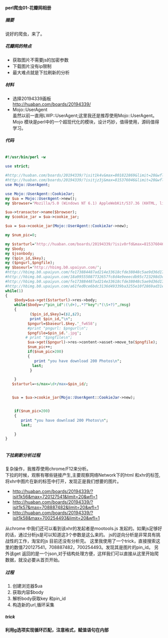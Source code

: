 #### perl爬虫01-花瓣网相册

##### 摘要
说好的爬虫，来了。
##### 花瓣网的特点
- 获取图片不需要js的加密参数
- 下载图片没有ip限制
- 最大难点就是下拉刷新的分析

##### 材料
- 选择20194339画板  
  http://huaban.com/boards/20194339/
- Mojo::UserAgent  
  虽然以前一直用LWP::UserAgent;这里我还是推荐使用Mojo::UserAgent。Mojo 模块是perl中的一个超现代化的模块，设计巧妙，值得使用，源码值得学习。

##### 代码
``` perl

#!/usr/bin/perl -w

use strict;

#http://huaban.com/boards/20194339/?isit1k4v&max=801822869&limit=20&wfl=1
#http://huaban.com/boards/20194339/?isitjz3j&max=815376046&limit=20&wfl=1
use Mojo::UserAgent;

use Mojo::UserAgent::CookieJar;
my $ua = Mojo::UserAgent->new();
my $browser='Mozilla/5.0 (Windows NT 6.1) AppleWebKit/537.36 (KHTML, like Gecko) Maxthon/4.4.2.2000 Chrome/30.0.1599.101 Safari/537.36';

$ua->transactor->name($browser);
my $cookie_jar = $ua->cookie_jar;

$ua = $ua->cookie_jar(Mojo::UserAgent::CookieJar->new);

my $num_pic=0;

my $starturl='http://huaban.com/boards/20194339/?isiv0rfd&max=815376046&limit=20&wfl=1';
my $body;
my $jsonbody;
my ($pin_id,$key);
my ($pngurl,$pngfile);
my $baseurl='http://hbimg.b0.upaiyun.com/';
#http://hbimg.b0.upaiyun.com/fe173884487ad214e33618cfde38048c5ae9d36d179fa-MrT0Jm_fw658
#http://hbimg.b0.upaiyun.com/18a99555087732657fc8d4e9eeecdb95c723298d3cbd4-XGX6Oz
#http://hbimg.b0.upaiyun.com/fe173884487ad214e33618cfde38048c5ae9d36d179fa-MrT0Jm_fw658
#http://hbimg.b0.upaiyun.com/a61fed0ce6bdc3136d49339ba3255e10f2869ad31e2d20-sKCnHq_fw658
while(1)
{  
    $body=$ua->get($starturl)->res->body;
    while($body=~/"pin_id":(\d+),.*?"key":"(\S+?)",/msg)
    {
           ($pin_id,$key)=($1,$2);
           print $pin_id,"\n";
          $pngurl=$baseurl.$key.'_fw658';
          #print "pngurl: $pngurl\n";         
          $pngfile=$pin_id.'.jpg';
         # print "$pngfile\n";
          $ua->get($pngurl)->res->content->asset->move_to($pngfile);
          $num_pic++;
          if($num_pic>200)
          {
             print "you have download 200 Photos\n";
            last;          
           }

    }
   $starturl=~s/max=\d+/max=$pin_id/;


   $ua = $ua->cookie_jar(Mojo::UserAgent::CookieJar->new);


    if($num_pic>200)
    {
       print "you have download 200 Photos\n";
       last;   

    }
}



```
##### 下拉刷新分析过程
复杂操作，我推荐使用chrome/F12来分析。  
下拉的时候，观察有哪些链接产生,主要观察网络Network下的html 和xhr的标签,
将xhr中图片在新的标签中打开，发现正是我们想要的图片。

- http://huaban.com/boards/20194339/?isit1k56&max=720127541&limit=20&wfl=1
- http://huaban.com/boards/20194339/?isit1k57&max=708887482&limit=20&wfl=1
- http://huaban.com/boards/20194339/?isit1k58&max=700254493&limit=20&wfl=1

从chrome 中我们还可以看到该xhr的发起者是mootools.js 发起的。如果js足够好的话，通过分析js是可以知道这3个参数是这么来的。
js的逆向分析是非常具有挑战性的工作，淘宝的js 目前还没有分析完。
这里我使用了一个trick，直接搜索这里的数值720127541，708887482，700254493。发现其是图片的pin_id。
另外该get 返回的是一个json,对于结构处理方便，这样我们可以直接从这里开始爬数据，就没必要从首页开始。


##### 过程
1. 创建浏览器$ua
2. 获取内容$body
3. 解析body获取key 和pin_id
4. 构造新的url,循环采集

##### trick
**利用g选项实现循环匹配，注意格式，赋值语句在内部**
